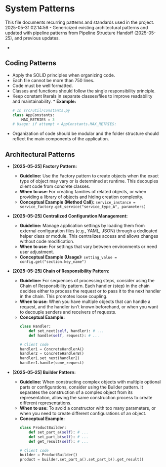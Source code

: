 # System Patterns

This file documents recurring patterns and standards used in the project.
2025-05-31 02:14:56 - Genericized existing architectural patterns and updated with pipeline patterns from Pipeline Structure Handoff (2025-05-25), and previous updates.

*

## Coding Patterns

*   Apply the SOLID principles when organizing code.
*   Each file cannot be more than 750 lines.
*   Code must be well formatted.
*   Classes and functions should follow the single responsibility principle.
*    Keep constant literals in separate classes/files to improve readability and maintainability.
    *   **Example:**
        ```python
        # In src/util/constants.py
        class AppConstants:
            MAX_RETRIES = 3
        # Usage: if attempt < AppConstants.MAX_RETRIES:
        ```
*   Organization of code should be modular and the folder structure should reflect the main components of the application.

## Architectural Patterns

*   **[2025-05-25] Factory Pattern:**
    *   **Guideline:** Use the Factory pattern to create objects when the exact type of object may vary or is determined at runtime. This decouples client code from concrete classes.
    *   **When to use:** For creating families of related objects, or when providing a library of objects and hiding creation complexity.
    *   **Conceptual Example (Method Call):** `service_instance = service_factory.get_service("service_type_A", parameters)`

*   **[2025-05-25] Centralized Configuration Management:**
    *   **Guideline:** Manage application settings by loading them from external configuration files (e.g., YAML, JSON) through a dedicated helper class or module. This centralizes access and allows changes without code modification.
    *   **When to use:** For settings that vary between environments or need user adjustment.
    *   **Conceptual Example (Usage):** `setting_value = config.get("section.key_name")`

*   **[2025-05-25] Chain of Responsibility Pattern:**
    *   **Guideline:** For sequences of processing steps, consider using the Chain of Responsibility pattern. Each handler (step) in the chain decides either to process the request or to pass it to the next handler in the chain. This promotes loose coupling.
    *   **When to use:** When you have multiple objects that can handle a request, and the handler isn't known beforehand, or when you want to decouple senders and receivers of requests.
    *   **Conceptual Example:**
        ```python
        class Handler:
            def set_next(self, handler): # ...
            def handle(self, request): # ...

        # Client code
        handler1 = ConcreteHandlerA()
        handler2 = ConcreteHandlerB()
        handler1.set_next(handler2)
        handler1.handle(some_request)
        ```

*   **[2025-05-25] Builder Pattern:**
    *   **Guideline:** When constructing complex objects with multiple optional parts or configurations, consider using the Builder pattern. It separates the construction of a complex object from its representation, allowing the same construction process to create different representations.
    *   **When to use:** To avoid a constructor with too many parameters, or when you need to create different configurations of an object.
    *   **Conceptual Example:**
        ```python
        class ProductBuilder:
            def set_part_a(self): # ...
            def set_part_b(self): # ...
            def get_result(self): # ...

        # Client code
        builder = ProductBuilder()
        product = builder.set_part_a().set_part_b().get_result()
        ```